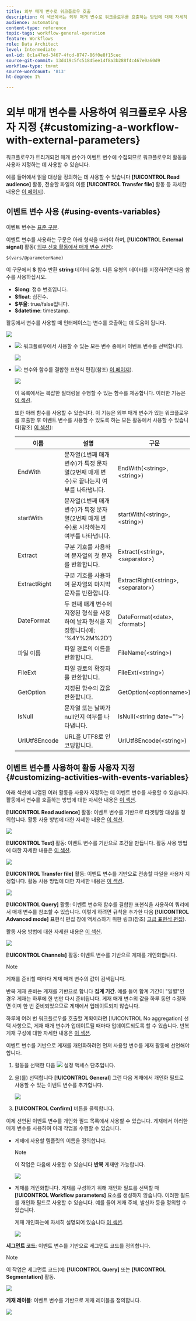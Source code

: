 ```yaml
---
title: 외부 매개 변수로 워크플로우 호출
description: 이 섹션에서는 외부 매개 변수로 워크플로우를 호출하는 방법에 대해 자세히 설명합니다.
audience: automating
content-type: reference
topic-tags: workflow-general-operation
feature: Workflows
role: Data Architect
level: Intermediate
exl-id: 8c1a47ed-3467-4fcd-8747-86f0e8f15cec
source-git-commit: 13d419c5fc51845ee14f8a3b288f4c467e0a60d9
workflow-type: tm+mt
source-wordcount: '813'
ht-degree: 1%

---
```


# 외부 매개 변수를 사용하여 워크플로우 사용자 지정 {#customizing-a-workflow-with-external-parameters}

워크플로우가 트리거되면 매개 변수가 이벤트 변수에 수집되므로 워크플로우의 활동을 사용자 지정하는 데 사용할 수 있습니다.

예를 들어에서 읽을 대상을 정의하는 데 사용할 수 있습니다 **[!UICONTROL Read audience]** 활동, 전송할 파일의 이름 **[!UICONTROL Transfer file]** 활동 등 자세한 내용은 [이 페이지](../../automating/using/customizing-workflow-external-parameters.md)).

## 이벤트 변수 사용 {#using-events-variables}

이벤트 변수는 [표준 구문](../../automating/using/advanced-expression-editing.md#standard-syntax).

이벤트 변수를 사용하는 구문은 아래 형식을 따라야 하며, **[!UICONTROL External signal]** 활동( [외부 신호 활동에서 매개 변수 선언](../../automating/using/declaring-parameters-external-signal.md)):

```
$(vars/@parameterName)
```

이 구문에서 **$** 함수 반환 **string** 데이터 유형. 다른 유형의 데이터를 지정하려면 다음 함수를 사용하십시오.

* **$long**: 정수 번호입니다.
* **$float**: 십진수.
* **$부울**: true/false입니다.
* **$datetime**: timestamp.

활동에서 변수를 사용할 때 인터페이스는 변수를 호출하는 데 도움이 됩니다.

![](assets/extsignal_callparameter.png)

* ![](assets/extsignal_picker.png): 워크플로우에서 사용할 수 있는 모든 변수 중에서 이벤트 변수를 선택합니다.

   ![](assets/wkf_test_activity_variables.png)

* ![](assets/extsignal_expression_editor.png): 변수와 함수를 결합한 표현식 편집(참조) [이 페이지](../../automating/using/advanced-expression-editing.md)).

   ![](assets/wkf_test_activity_variables_expression.png)

   이 목록에서는 복잡한 필터링을 수행할 수 있는 함수를 제공합니다. 이러한 기능은 [이 섹션](../../automating/using/list-of-functions.md).

   또한 아래 함수를 사용할 수 있습니다. 이 기능은 외부 매개 변수가 있는 워크플로우를 호출한 후 이벤트 변수를 사용할 수 있도록 하는 모든 활동에서 사용할 수 있습니다(참조) [이 섹션](../../automating/using/customizing-workflow-external-parameters.md#customizing-activities-with-events-variables)):

   | 이름 | 설명 | 구문 |
   | ---------|----------|---------|
   | EndWith | 문자열(1번째 매개 변수)가 특정 문자열(2번째 매개 변수)로 끝나는지 여부를 나타냅니다. | EndWith(&lt;string>,&lt;string>) |
   | startWith | 문자열(1번째 매개 변수)가 특정 문자열(2번째 매개 변수)로 시작하는지 여부를 나타냅니다. | startWith(&lt;string>,&lt;string>) |
   | Extract | 구분 기호를 사용하여 문자열의 첫 문자를 반환합니다. | Extract(&lt;string>,&lt;separator>) |
   | ExtractRight | 구분 기호를 사용하여 문자열의 마지막 문자를 반환합니다. | ExtractRight(&lt;string>,&lt;separator>) |
   | DateFormat | 두 번째 매개 변수에 지정된 형식을 사용하여 날짜 형식을 지정합니다(예: &#39;%4Y%2M%2D&#39;) | DateFormat(&lt;date>,&lt;format>) |
   | 파일 이름 | 파일 경로의 이름을 반환합니다. | FileName(&lt;string>) |
   | FileExt | 파일 경로의 확장자를 반환합니다. | FileExt(&lt;string>) |
   | GetOption | 지정된 함수의 값을 반환합니다. | GetOption(&lt;optionname>) |
   | IsNull | 문자열 또는 날짜가 null인지 여부를 나타냅니다. | IsNull(&lt;string date=&quot;&quot;>) |
   | UrlUtf8Encode | URL을 UTF8로 인코딩합니다. | UrlUtf8Encode(&lt;string>) |

## 이벤트 변수를 사용하여 활동 사용자 지정 {#customizing-activities-with-events-variables}

아래 섹션에 나열된 여러 활동을 사용자 지정하는 데 이벤트 변수를 사용할 수 있습니다. 활동에서 변수를 호출하는 방법에 대한 자세한 내용은 [이 섹션](../../automating/using/customizing-workflow-external-parameters.md#using-events-variables).

**[!UICONTROL Read audience]** 활동: 이벤트 변수를 기반으로 타겟팅할 대상을 정의합니다. 활동 사용 방법에 대한 자세한 내용은 [이 섹션](../../automating/using/read-audience.md).

![](assets/extsignal_activities_audience.png)

**[!UICONTROL Test]** 활동: 이벤트 변수를 기반으로 조건을 만듭니다. 활동 사용 방법에 대한 자세한 내용은 [이 섹션](../../automating/using/test.md).

![](assets/extsignal_activities_test.png)

**[!UICONTROL Transfer file]** 활동: 이벤트 변수를 기반으로 전송할 파일을 사용자 지정합니다. 활동 사용 방법에 대한 자세한 내용은 [이 섹션](../../automating/using/transfer-file.md).

![](assets/extsignal_activities_transfer.png)

**[!UICONTROL Query]** 활동: 이벤트 변수와 함수를 결합한 표현식을 사용하여 쿼리에서 매개 변수를 참조할 수 있습니다. 이렇게 하려면 규칙을 추가한 다음 **[!UICONTROL Advanced mode]** 표현식 편집 창에 액세스하기 위한 링크(참조) [고급 표현식 편집](../../automating/using/advanced-expression-editing.md)).

활동 사용 방법에 대한 자세한 내용은 [이 섹션](../../automating/using/query.md).

![](assets/extsignal_activities_query.png)

**[!UICONTROL Channels]** 활동: 이벤트 변수를 기반으로 게재를 개인화합니다.

>[!NOTE]
>
>게재를 준비할 때마다 게재 매개 변수의 값이 검색됩니다.
>
>반복 게재 준비는 게재를 기반으로 합니다 **집계 기간**. 예를 들어 합계 기간이 &quot;일별&quot;인 경우 게재는 하루에 한 번만 다시 준비됩니다. 게재 매개 변수의 값을 하루 동안 수정하면 이미 한 번 준비되었으므로 게재에서 업데이트되지 않습니다.
>
>하루에 여러 번 워크플로우를 호출할 계획이라면 [!UICONTROL No aggregation] 선택 사항으로, 게재 매개 변수가 업데이트될 때마다 업데이트되도록 할 수 있습니다. 반복 게재 구성에 대한 자세한 내용은 [이 섹션](/help/automating/using/email-delivery.md#configuration).

이벤트 변수를 기반으로 게재를 개인화하려면 먼저 사용할 변수를 게재 활동에 선언해야 합니다.

1. 활동을 선택한 다음 ![](assets/dlv_activity_params-24px.png) 설정 액세스 단추입니다.
1. 을(를) 선택합니다 **[!UICONTROL General]** 그런 다음 게재에서 개인화 필드로 사용할 수 있는 이벤트 변수를 추가합니다.

   ![](assets/extsignal_activities_delivery.png)

1. **[!UICONTROL Confirm]** 버튼을 클릭합니다.

이제 선언된 이벤트 변수를 개인화 필드 목록에서 사용할 수 있습니다. 게재에서 이러한 매개 변수를 사용하여 아래 작업을 수행할 수 있습니다.

* 게재에 사용할 템플릿의 이름을 정의합니다.

   >[!NOTE]
   >
   >이 작업은 다음에 사용할 수 있습니다 **반복** 게재만 가능합니다.

   ![](assets/extsignal_activities_template.png)

* 게재를 개인화합니다. 게재를 구성하기 위해 개인화 필드를 선택할 때 **[!UICONTROL Workflow parameters]** 요소를 생성하지 않습니다. 이러한 필드를 개인화 필드로 사용할 수 있습니다. 예를 들어 게재 주체, 발신자 등을 정의할 수 있습니다.

   게재 개인화는에 자세히 설명되어 있습니다 [이 섹션](../../designing/using/personalization.md).

   ![](assets/extsignal_activities_perso.png)

**세그먼트 코드**: 이벤트 변수를 기반으로 세그먼트 코드를 정의합니다.

>[!NOTE]
>
>이 작업은 세그먼트 코드(예: **[!UICONTROL Query]** 또는 **[!UICONTROL Segmentation]** 활동.

![](assets/extsignal_activities_segment.png)

**게재 레이블**: 이벤트 변수를 기반으로 게재 레이블을 정의합니다.

![](assets/extsignal_activities_label.png)
